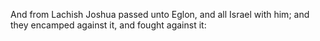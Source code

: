 And from Lachish Joshua passed unto Eglon, and all Israel with him; and they encamped against it, and fought against it:
